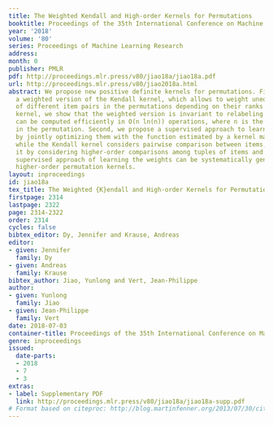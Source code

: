 ```yaml
---
title: The Weighted Kendall and High-order Kernels for Permutations
booktitle: Proceedings of the 35th International Conference on Machine Learning
year: '2018'
volume: '80'
series: Proceedings of Machine Learning Research
address: 
month: 0
publisher: PMLR
pdf: http://proceedings.mlr.press/v80/jiao18a/jiao18a.pdf
url: http://proceedings.mlr.press/v80/jiao2018a.html
abstract: We propose new positive definite kernels for permutations. First we introduce
  a weighted version of the Kendall kernel, which allows to weight unequally the contributions
  of different item pairs in the permutations depending on their ranks. Like the Kendall
  kernel, we show that the weighted version is invariant to relabeling of items and
  can be computed efficiently in O(n ln(n)) operations, where n is the number of items
  in the permutation. Second, we propose a supervised approach to learn the weights
  by jointly optimizing them with the function estimated by a kernel machine. Third,
  while the Kendall kernel considers pairwise comparison between items, we extend
  it by considering higher-order comparisons among tuples of items and show that the
  supervised approach of learning the weights can be systematically generalized to
  higher-order permutation kernels.
layout: inproceedings
id: jiao18a
tex_title: The Weighted {K}endall and High-order Kernels for Permutations
firstpage: 2314
lastpage: 2322
page: 2314-2322
order: 2314
cycles: false
bibtex_editor: Dy, Jennifer and Krause, Andreas
editor:
- given: Jennifer
  family: Dy
- given: Andreas
  family: Krause
bibtex_author: Jiao, Yunlong and Vert, Jean-Philippe
author:
- given: Yunlong
  family: Jiao
- given: Jean-Philippe
  family: Vert
date: 2018-07-03
container-title: Proceedings of the 35th International Conference on Machine Learning
genre: inproceedings
issued:
  date-parts:
  - 2018
  - 7
  - 3
extras:
- label: Supplementary PDF
  link: http://proceedings.mlr.press/v80/jiao18a/jiao18a-supp.pdf
# Format based on citeproc: http://blog.martinfenner.org/2013/07/30/citeproc-yaml-for-bibliographies/
---
```


